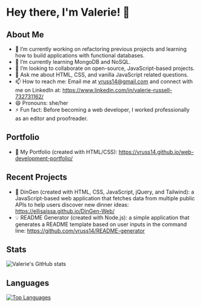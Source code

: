 # Hey there, I'm Valerie! 👋

## About Me

- 🔭 I’m currently working on refactoring previous projects and learning how to build applications with functional databases.
- 🌱 I’m currently learning MongoDB and NoSQL.
- 👯 I’m looking to collaborate on open-source, JavaScript-based projects.
- 💬 Ask me about HTML, CSS, and vanilla JavaScript related questions.
- 📫 How to reach me: Email me at vruss14@gmail.com and connect with me on LinkedIn at: https://www.linkedin.com/in/valerie-russell-732731162/
- 😄 Pronouns: she/her
- ⚡ Fun fact: Before becoming a web developer, I worked professionally as an editor and proofreader.

## Portfolio
- 🔑 My Portfolio (created with HTML/CSS): https://vruss14.github.io/web-development-portfolio/

## Recent Projects
- 🌮 DinGen (created with HTML, CSS, JavaScript, jQuery, and Tailwind): a JavaScript-based web application that fetches data from multiple public APIs to help users discover new dinner ideas: https://ellisaissa.github.io/DinGen-Web/
- 💡 README Generator (created with Node.js): a simple application that generates a README template based on user inputs in the command line: https://github.com/vruss14/README-generator

## Stats

![Valerie's GitHub stats](https://github-readme-stats.vercel.app/api?username=vruss14&count_private=true)

## Languages

[![Top Languages](https://github-readme-stats.vercel.app/api/top-langs/?username=vruss14&layout=compact)](https://github.com/vruss14/github-readme-stats)

